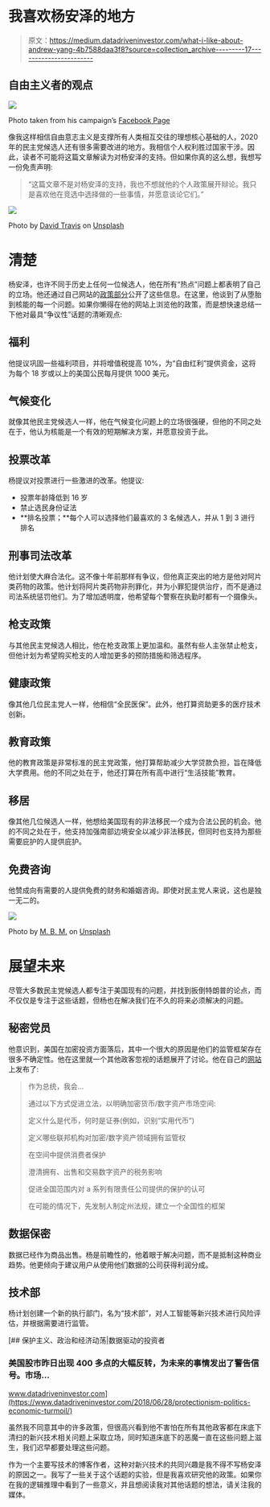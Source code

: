 # 我喜欢杨安泽的地方

> 原文：<https://medium.datadriveninvestor.com/what-i-like-about-andrew-yang-4b7588daa3f8?source=collection_archive---------17----------------------->

## 自由主义者的观点

![](img/2f31ba9459965c9422235f4c0fa4db8f.png)

Photo taken from his campaign’s [Facebook Page](https://www.facebook.com/andrewyang2020/)

像我这样相信自由意志主义是支撑所有人类相互交往的理想核心基础的人，2020 年的民主党候选人还有很多需要改进的地方。我相信个人权利胜过国家干涉。因此，读者不可能将这篇文章解读为对杨安泽的支持。但如果你真的这么想，我想写一份免责声明:

> “这篇文章不是对杨安泽的支持，我也不想就他的个人政策展开辩论。我只是喜欢他在竞选中选择做的一些事情，并愿意谈论它们。”

![](img/5cad36bb327864ff713ad40be14e35a9.png)

Photo by [David Travis](https://unsplash.com/@dtravisphd?utm_source=medium&utm_medium=referral) on [Unsplash](https://unsplash.com?utm_source=medium&utm_medium=referral)

# 清楚

杨安泽，也许不同于历史上任何一位候选人，他在所有“热点”问题上都表明了自己的立场。他还通过自己网站的[政策部分](https://www.yang2020.com/policies/)公开了这些信息。在这里，他谈到了从堕胎到核能的每一个问题。如果你懒得在他的网站上浏览他的政策，而是想快速总结一下他对最具“争议性”话题的清晰观点:

## 福利

他提议巩固一些福利项目，并将增值税提高 10%，为“自由红利”提供资金，这将为每个 18 岁或以上的美国公民每月提供 1000 美元。

## 气候变化

就像其他民主党候选人一样，他在气候变化问题上的立场很强硬，但他的不同之处在于，他认为核能是一个有效的短期解决方案，并愿意投资于此。

## 投票改革

杨提议对投票进行一些激进的改革。他提议:

*   投票年龄降低到 16 岁
*   禁止选民身份证法
*   **排名投票；**每个人可以选择他们最喜欢的 3 名候选人，并从 1 到 3 进行排名

## 刑事司法改革

他计划使大麻合法化。这不像十年前那样有争议，但他真正突出的地方是他对阿片类药物的政策。他计划将阿片类药物非刑罪化，并为小罪犯提供治疗，而不是通过司法系统惩罚他们。为了增加透明度，他希望每个警察在执勤时都有一个摄像头。

## 枪支政策

与其他民主党候选人相比，他在枪支政策上更加温和。虽然有些人主张禁止枪支，但他计划为希望购买枪支的人增加更多的预防措施和筛选程序。

## 健康政策

像其他几位民主党人一样，他相信“全民医保”。此外，他打算资助更多的医疗技术创新。

## 教育政策

他的教育政策是非常标准的民主党政策，他打算帮助减少大学贷款负担，旨在降低大学费用。他的不同之处在于，他还打算在所有高中进行“生活技能”教育。

## 移居

像其他几位候选人一样，他想给美国现有的非法移民一个成为合法公民的机会。他的不同之处在于，他支持加强南部边境安全以减少非法移民，但同时也支持为那些需要庇护的人提供庇护。

## 免费咨询

他赞成向有需要的人提供免费的财务和婚姻咨询。即使对民主党人来说，这也是独一无二的。

![](img/be2d69544cae792ad40490037a1f279f.png)

Photo by [M. B. M.](https://unsplash.com/@m_b_m?utm_source=medium&utm_medium=referral) on [Unsplash](https://unsplash.com?utm_source=medium&utm_medium=referral)

# 展望未来

尽管大多数民主党候选人都专注于美国现有的问题，并找到扳倒特朗普的论点，而不仅仅是专注于这些话题，但杨也在解决我们在不久的将来必须解决的问题。

## 秘密党员

他意识到，美国在加密投资方面落后，其中一个很大的原因是他们的监管框架存在很多不确定性。他在这里就一个其他政客忽视的话题展开了讨论。他在自己的[网站](https://www.yang2020.com/policies/digital-asset-regulation/)上发布了:

> 作为总统，我会…
> 
> 通过以下方式促进立法，以明确加密货币/数字资产市场空间:
> 
> 定义什么是代币，何时是证券(例如，识别“实用代币”)
> 
> 定义哪些联邦机构对加密/数字资产领域拥有监管权
> 
> 在空间中提供消费者保护
> 
> 澄清拥有、出售和交易数字资产的税务影响
> 
> 促进全国范围内对 a 系列有限责任公司提供的保护的认可
> 
> 在可能的情况下，先发制人制定州法规，建立一个全国性的框架

## 数据保密

数据已经作为商品出售。杨是前瞻性的，他着眼于解决问题，而不是抵制这种商业趋势。他更倾向于建议用户从使用他们数据的公司获得利润分成。

## 技术部

杨计划创建一个新的执行部门，名为“技术部”，对人工智能等新兴技术进行风险评估，并根据需要进行监管。

[](https://www.datadriveninvestor.com/2018/06/28/protectionism-politics-economic-turmoil/) [## 保护主义、政治和经济动荡|数据驱动的投资者

### 美国股市昨日出现 400 多点的大幅反转，为未来的事情发出了警告信号。市场…

www.datadriveninvestor.com](https://www.datadriveninvestor.com/2018/06/28/protectionism-politics-economic-turmoil/) 

虽然我不同意其中的许多政策，但很高兴看到他不害怕在所有其他政客都在床底下清扫的新兴技术相关问题上采取立场，同时知道床底下的恶魔一直在这些问题上滋生，我们迟早都要处理这些问题。

作为一个主要写技术的博客作者，这种对新兴技术的共同兴趣是我不得不写杨安泽的原因之一。我写了一些关于这个话题的实验，但是我喜欢研究他的政策。如果你在我的逻辑推理中看到了一些意义，并且想阅读我对其他话题的想法，请关注我的媒体。